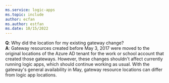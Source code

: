 ```yaml
---
ms.service: logic-apps
ms.topic: include
author: ecfan
ms.author: estfan
ms.date: 10/15/2022
---
```


**Q**: Why did the location for my existing gateway change? <br/>
**A**: Gateway resources created before May 3, 2017 were moved to the original locations of the Azure AD tenant for the work or school account that created those gateways. However, these changes shouldn't affect currently running logic apps, which should continue working as usual. With the gateway's general availability in May, gateway resource locations can differ from logic app locations.

